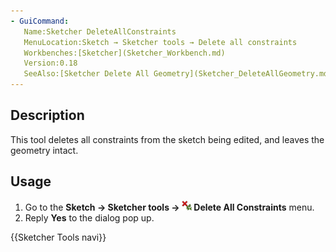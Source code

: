 ```yaml
---
- GuiCommand:
   Name:Sketcher DeleteAllConstraints
   MenuLocation:Sketch → Sketcher tools → Delete all constraints
   Workbenches:[Sketcher](Sketcher_Workbench.md)
   Version:0.18
   SeeAlso:[Sketcher Delete All Geometry](Sketcher_DeleteAllGeometry.md)
---
```


## Description

This tool deletes all constraints from the sketch being edited, and leaves the geometry intact.

## Usage

1.  Go to the **Sketch → Sketcher tools → <img src=images/Sketcher_DeleteAllConstraints.svg style="width:16px"> Delete All Constraints** menu.
2.  Reply **Yes** to the dialog pop up.




 {{Sketcher Tools navi}}  
